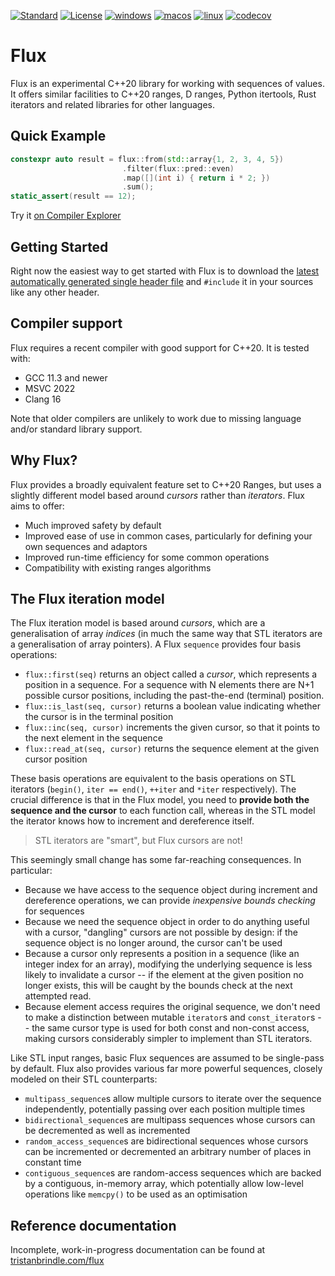 [![Standard](https://img.shields.io/badge/standard-C%2B%2B20-blue.svg?logo=c%2B%2B)](https://en.wikipedia.org/wiki/C%2B%2B#Standardization)
[![License](https://img.shields.io/badge/license-BSL-blue.svg)](http://www.boost.org/LICENSE_1_0.txt)
[![windows](https://github.com/tcbrindle/libflux/actions/workflows/windows.yml/badge.svg)](https://github.com/tcbrindle/libflux/actions/workflows/windows.yml)
[![macos](https://github.com/tcbrindle/libflux/actions/workflows/macos.yml/badge.svg)](https://github.com/tcbrindle/libflux/actions/workflows/macos.yml)
[![linux](https://github.com/tcbrindle/libflux/actions/workflows/linux.yml/badge.svg)](https://github.com/tcbrindle/libflux/actions/workflows/linux.yml)
[![codecov](https://codecov.io/gh/tcbrindle/flux/branch/main/graph/badge.svg?token=5YCV2ZG1YT)](https://codecov.io/gh/tcbrindle/flux)

# Flux #

Flux is an experimental C++20 library for working with sequences of values. It offers similar facilities to C++20 ranges, D ranges, Python itertools, Rust iterators and related libraries for other languages.

## Quick Example ##

```cpp
constexpr auto result = flux::from(std::array{1, 2, 3, 4, 5})
                         .filter(flux::pred::even)
                         .map([](int i) { return i * 2; })
                         .sum();
static_assert(result == 12);
```

Try it [on Compiler Explorer](https://godbolt.org/z/WvqeKr1h3)

## Getting Started ##

Right now the easiest way to get started with Flux is to download the [latest automatically generated single header file](https://raw.githubusercontent.com/tcbrindle/flux/main/single_include/flux.hpp) and `#include` it in your sources like any other header.

## Compiler support ##

Flux requires a recent compiler with good support for C++20. It is tested with:

 * GCC 11.3 and newer
 * MSVC 2022
 * Clang 16

Note that older compilers are unlikely to work due to missing language and/or standard library support.

## Why Flux? ##

Flux provides a broadly equivalent feature set to C++20 Ranges, but uses a slightly different model based around *cursors* rather than *iterators*. Flux aims to offer:
  * Much improved safety by default
  * Improved ease of use in common cases, particularly for defining your own sequences and adaptors
  * Improved run-time efficiency for some common operations
  * Compatibility with existing ranges algorithms

## The Flux iteration model ##

The Flux iteration model is based around *cursors*, which are a generalisation of array *indices* (in much the same way that STL iterators are a generalisation of array pointers). A Flux `sequence` provides four basis operations:

 * `flux::first(seq)` returns an object called a *cursor*, which represents a position in a sequence. For a sequence with N elements there are N+1 possible cursor positions, including the past-the-end (terminal) position.
 * `flux::is_last(seq, cursor)` returns a boolean value indicating whether the cursor is in the terminal position
 * `flux::inc(seq, cursor)` increments the given cursor, so that it points to the next element in the sequence
 * `flux::read_at(seq, cursor)` returns the sequence element at the given cursor position

These basis operations are equivalent to the basis operations on STL iterators (`begin()`, `iter == end()`, `++iter` and `*iter` respectively). The crucial difference is that in the Flux model, you need to **provide both the sequence and the cursor** to each function call, whereas in the STL model the iterator knows how to increment and dereference itself.

> STL iterators are "smart", but Flux cursors are not!

This seemingly small change has some far-reaching consequences. In particular:

 * Because we have access to the sequence object during increment and dereference operations, we can provide *inexpensive bounds checking* for sequences
 * Because we need the sequence object in order to do anything useful with a cursor, "dangling" cursors are not possible by design: if the sequence object is no longer around, the cursor can't be used
 * Because a cursor only represents a position in a sequence (like an integer index for an array), modifying the underlying sequence is less likely to invalidate a cursor -- if the element at the given position no longer exists, this will be caught by the bounds check at the next attempted read.
 * Because element access requires the original sequence, we don't need to make a distinction between mutable `iterator`s and `const_iterator`s -- the same cursor type is used for both const and non-const access, making cursors considerably simpler to implement than STL iterators.

Like STL input ranges, basic Flux sequences are assumed to be single-pass by default. Flux also provides various far more powerful sequences, closely modeled on their STL counterparts:

 * `multipass_sequence`s allow multiple cursors to iterate over the sequence independently, potentially passing over each position multiple times
 * `bidirectional_sequence`s are multipass sequences whose cursors can be decremented as well as incremented
 * `random_access_sequence`s are bidirectional sequences whose cursors can be incremented or decremented an arbitrary number of places in constant time
 * `contiguous_sequence`s are random-access sequences which are backed by a contiguous, in-memory array, which potentially allow low-level operations like `memcpy()` to be used as an optimisation

## Reference documentation ##

Incomplete, work-in-progress documentation can be found at [tristanbrindle.com/flux](https://tristanbrindle.com/flux)






